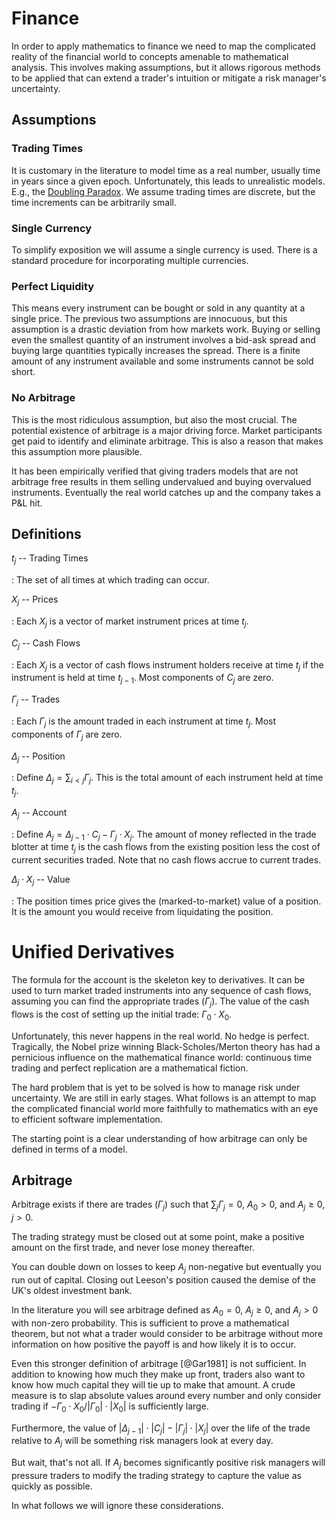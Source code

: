 # Finance

In order to apply mathematics to finance we need to map the complicated
reality of the financial world to concepts amenable to mathematical
analysis. This involves making assumptions, but it allows rigorous
methods to be applied that can extend a trader's intuition or mitigate a
risk manager's uncertainty.

## Assumptions

### Trading Times

It is customary in the literature to model time as a real number,
usually time in years since a given epoch. Unfortunately, this
leads to unrealistic models. E.g., the
[Doubling Paradox](../../papers/HarKre1979.pdf).
We assume trading times are discrete, but
the time increments can be arbitrarily small.

### Single Currency

To simplify exposition we will assume a single currency is used.
There is a standard procedure for incorporating multiple currencies.

### Perfect Liquidity

This means every instrument can be bought or sold in any quantity at
a single price. The previous two assumptions are innocuous, but this
assumption is a drastic deviation from how markets work.  Buying or
selling even the smallest quantity of an instrument involves a bid-ask
spread and buying large quantities typically increases the spread. There
is a finite amount of any instrument available and some instruments
cannot be sold short.

### No Arbitrage

This is the most ridiculous assumption, but also the most crucial.
The potential existence of arbitrage is a major driving force.
Market participants get paid to identify and eliminate arbitrage. This
is also a reason that makes this assumption more plausible.

It has been empirically verified that giving traders models that are not
arbitrage free results in them selling undervalued and buying overvalued
instruments. Eventually the real world catches up and the company takes
a P&L hit. 

## Definitions

$t_j$ -- Trading Times

:    The set of all times at which trading can occur.

$X_j$ -- Prices

:    Each $X_j$ is a vector of market instrument prices at time $t_j$.

$C_j$ -- Cash Flows

:    Each $X_j$ is a vector of cash flows instrument holders receive at
     time $t_j$ if the instrument is held at time $t_{j-1}$.
     Most components of $C_j$ are zero.

$\Gamma_j$ -- Trades

:    Each $\Gamma_j$ is the amount traded in each instrument at time $t_j$.
     Most components of $\Gamma_j$ are zero.

$\Delta_j$ -- Position

:    Define $\Delta_j = \sum_{i < j} \Gamma_j$. This is the total
     amount of each instrument held at time $t_j$.

$A_j$ -- Account

:    Define $A_j = \Delta_{j-1}\cdot C_j - \Gamma_j\cdot X_j$.
     The amount of money reflected in the trade blotter at time $t_j$ is
	 the cash flows from the existing position less the cost of current
	 securities traded.
     Note that no cash flows accrue to current trades.

$\Delta_j\cdot X_j$ -- Value

:	The position times price gives the (marked-to-market)
	value of a position.
	It is the amount you would receive from liquidating the position.

# Unified Derivatives

The formula for the account is the skeleton key to derivatives. It can
be used to turn market traded instruments into any sequence of cash
flows, assuming you can find the appropriate trades $(\Gamma_j)$. The
value of the cash flows is the cost of setting up the initial trade:
$\Gamma_0\cdot X_0$.

Unfortunately, this never happens in the real world. No hedge is
perfect. Tragically, the Nobel prize winning Black-Scholes/Merton theory
has had a pernicious influence on the mathematical finance world:
continuous time trading and perfect replication are a mathematical
fiction.

The hard problem that is yet to be solved is how to manage risk under
uncertainty. We are still in early stages. What follows is an attempt
to map the complicated financial world more faithfully to mathematics
with an eye to efficient software implementation.

The starting point is a clear understanding of how arbitrage can
only be defined in terms of a model.

## Arbitrage

Arbitrage exists if there are trades $(\Gamma_j)$ such that
$\sum_j \Gamma_j = 0$, $A_0 > 0$, and $A_j \ge 0$, $j > 0$.

The trading strategy must be closed out at some point,
make a positive amount on the first trade,
and never lose money thereafter.

You can double down on losses to keep $A_j$ non-negative but eventually
you run out of capital.  Closing out Leeson's position caused the demise
of the UK's oldest investment bank.

In the literature you will see arbitrage defined as $A_0 = 0$,
$A_j\ge0$, and $A_j > 0$ with non-zero probability. This is
sufficient to prove a mathematical theorem, but not
what a trader would consider to be arbitrage without more
information on how positive the payoff is and how likely
it is to occur.

Even this stronger definition of arbitrage [@Gar1981] is not sufficient.
In addition to knowing how much they make up front, traders also want
to know how much capital they will tie up to make that amount. A crude
measure is to slap absolute values around every number and only consider
trading if $-\Gamma_0\cdot X_0/|\Gamma_0|\cdot|X_0|$ is sufficiently large.

Furthermore, the value of $|\Delta_{j-1}|\cdot |C_j| - |\Gamma_j|\cdot
|X_j|$ over the life of the trade relative to $A_j$ will be something
risk managers look at every day.

But wait, that's not all. If $A_j$ becomes significantly positive risk
managers will pressure traders to modify the trading strategy to capture
the value as quickly as possible.

In what follows we will ignore these considerations.
